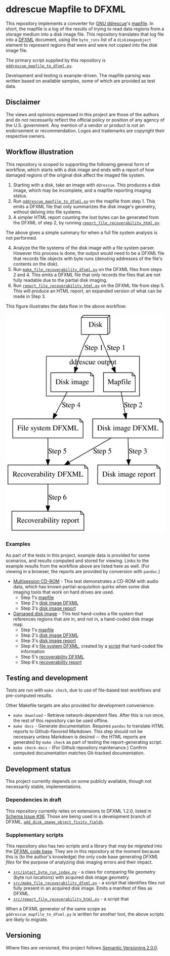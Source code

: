 # ddrescue Mapfile to DFXML

This repository implements a converter for [GNU ddrescue](https://www.gnu.org/software/ddrescue/)'s [mapfile](https://www.gnu.org/software/ddrescue/manual/ddrescue_manual.html#Mapfile-structure).  In short, the mapfile is a log of the results of trying to read data regions from a storage medium into a disk image file.  This repository translates that log file into a [DFXML](https://github.com/dfxml-working-group/dfxml_schema/) document, using the `byte_runs` list of a `diskimageobject` element to represent regions that were and were not copied into the disk image file.

The primary script supplied by this repository is [`gddrescue_mapfile_to_dfxml.py`](src/gddrescue_mapfile_to_dfxml.py).

Development and testing is example-driven.  The mapfile parsing was written based on available samples, some of which are provided as test data.


## Disclaimer

The views and opinions expressed in this project are those of the authors and do not necessarily reflect the official policy or position of any agency of the U.S. government. Any mention of a vendor or product is not an endorsement or recommendation. Logos and trademarks are copyright their respective owners.


## Workflow illustration

This repository is scoped to supporting the following general form of workflow, which starts with a disk image and ends with a report of how damaged regions of the original disk affect the imaged file system.
1. Starting with a disk, take an image with `ddrescue`.  This produces a disk image, which may be incomplete, and a mapfile reporting imaging status.
2. Run [`gddrescue_mapfile_to_dfxml.py`](src/gddrescue_mapfile_to_dfxml.py) on the mapfile from step 1.  This emits a DFXML file that only summarizes the disk image's geometry, without delving into file systems.
3. A simpler HTML report counting the lost bytes can be generated from the DFXML of step 2, by running [`report_file_recoverability_html.py`](src/report_file_recoverability_html.py).

The above gives a simple summary for when a full file system analysis is not performed.

4. Analyze the file systems of the disk image with a file system parser.  However this process is done, the output would need to be a DFXML file that records file objects with byte runs (denoting addresses of the file's contents on the disk).
5. Run [`make_file_recoverability_dfxml.py`](src/make_file_recoverability_dfxml.py) on the DFXML files from steps 2 and 4.  This emits a DFXML file that only records the files that are not fully readable due to the partial disk imaging.
6. Run [`report_file_recoverability_html.py`](src/report_file_recoverability_html.py) on the DFXML file from step 5.  This will produce an HTML report, an expanded version of what can be made in Step 3.

This figure illustrates the data flow in the above workflow:

![Workflow illustration](figs/data_flow.svg)


### Examples

As part of the tests in this project, example data is provided for some scenarios, and results computed and stored for viewing.  Links to the example results from the workflow above are listed here as well.  (For viewing in a browser, the reports are provided by conversion with `pandoc`.)
* [Multisession CD-ROM](tests/multisession_cd_sample_1/) - This test demonstrates a CD-ROM with audio data, which has known partial-acquisition quirks when some disk imaging tools that work on hard drives are used.
  - Step 1's [mapfile](tests/multisession_cd_sample_1/disk.img.mapfile)
  - Step 2's [disk image DFXML](tests/multisession_cd_sample_1/diskimage.dfxml)
  - Step 3's [disk image report](tests/multisession_cd_sample_1/diskimage.report.md)
* [Damaged disk image](tests/damage_sample_1/) - This test hand-codes a file system that references regions that are in, and not in, a hand-coded disk image map.
  - Step 1's [mapfile](tests/damage_sample_1/damage_sample.img.mapfile)
  - Step 2's [disk image DFXML](tests/damage_sample_1/diskimage.dfxml)
  - Step 3's [disk image report](tests/damage_sample_1/diskimage.report.md)
  - Step 4's [file system DFXML](tests/damage_sample_1/sample_file_system.dfxml), created by a [script](tests/damage_sample_1/sample_file_system_dfxml.py) that hard-coded file information
  - Step 5's [recoverability DFXML](tests/damage_sample_1/file_recoverability.dfxml)
  - Step 6's [recoverability report](tests/damage_sample_1/file_recoverability.report.md)


## Testing and development

Tests are run with `make check`, due to use of file-based test workflows and pre-computed results.

Other Makefile targets are also provided for development convenience:
* `make download` - Retrieve network-dependent files.  After this is run once, the rest of this repository can be used offline.
* `make docs` - Generate documentation.  Requires `pandoc` to translate HTML reports to Github-flavored Markdown.  This step should not be necessary unless Markdown is desired -- the HTML reports are generated by `make check` as part of testing the report-generating script.
* `make check-docs` - (For Github repository maintenance.)  Confirm computed documentation matches Git-tracked documentation.


## Development status

This project currently depends on some publicly available, though not necessarily stable, implementations.


### Dependencies in draft

This repository currently relies on extensions to DFXML 1.2.0, listed in [Schema Issue #36](https://github.com/dfxml-working-group/dfxml_schema/issues/36).  Those are being used in a development branch of DFXML, [`add_disk_image_object_fixity_fields`](https://github.com/ajnelson-nist/dfxml/tree/add_disk_image_object_fixity_fields).


### Supplementary scripts

This repository also has two scripts and a library that *may be migrated* into the [DFXML code base](https://github.com/simsong/dfxml).  They are in this repository at the moment because this is (to the author's knowledge) the only code base generating *DFXML files* for the purpose of analyzing disk imaging errors and their impact.

* [`src/intact_byte_run_index.py`](src/intact_byte_run_index.py) - a class for comparing file geometry (byte run locations) with acquired disk image geometry.
* [`src/make_file_recoverability_dfxml.py`](src/make_file_recoverability_dfxml.py) - a script that identifies files not fully present in an acquired disk image.  Emits a manifest of files as DFXML.
* [`src/report_file_recoverability_html.py`](src/report_file_recoverability_html.py) - a script that 

When a DFXML generator of the same scope as `gddrescue_mapfile_to_dfxml.py` is written for another tool, the above scripts are likely to migrate.


## Versioning

Where files are versioned, this project follows [Semantic Versioning 2.0.0](https://semver.org/).
